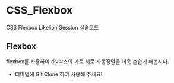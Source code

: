 # CSS_Flexbox
CSS Flexbox Likelion Session 실습코드

## Flexbox
flexbox를 사용하여 div박스의 가로 세로 자동정렬을 더욱 손쉽게 해봅시다.

* 터미널에 Git Clone 하여 사용해 주세요! 
